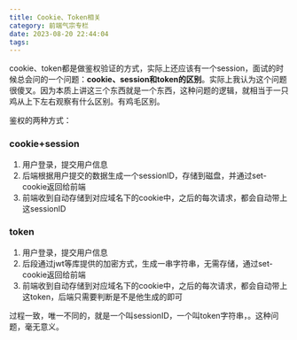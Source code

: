 ```yaml
---
title: Cookie、Token相关
category: 前端气宗专栏
date: 2023-08-20 22:44:04
tags:
---
```


cookie、token都是做鉴权验证的方式，实际上还应该有一个session，面试的时候总会问的一个问题：**cookie、session和token的区别**。实际上我认为这个问题很傻叉。因为本质上讲这三个东西就是一个东西，这种问题的逻辑，就相当于一只鸡从上下左右观察有什么区别。有鸡毛区别。

鉴权的两种方式：
### cookie+session
1. 用户登录，提交用户信息
2. 后端根据用户提交的数据生成一个sessionID，存储到磁盘，并通过set-cookie返回给前端
3. 前端收到自动存储到对应域名下的cookie中，之后的每次请求，都会自动带上这sessionID

### token
1. 用户登录，提交用户信息
2. 后段通过jwt等库提供的加密方式，生成一串字符串，无需存储，通过set-cookie返回给前端
3. 前端收到自动存储到对应域名下的cookie中，之后的每次请求，都会自动带上这token，后端只需要判断是不是他生成的即可

过程一致，唯一不同的，就是一个叫sessionID，一个叫token字符串，。这种问题，毫无意义。

